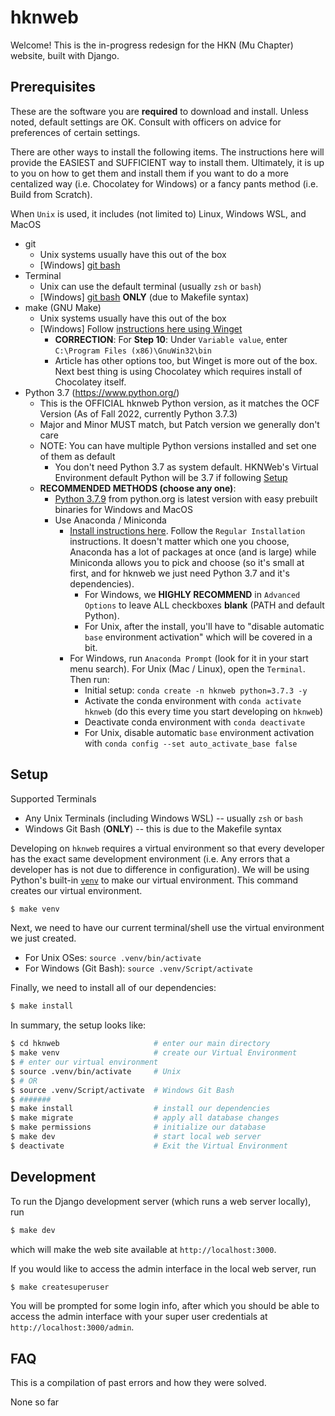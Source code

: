 hknweb
======

Welcome! This is the in-progress redesign for the HKN (Mu Chapter) website, built with Django.

## Prerequisites
These are the software you are **required** to download and install. Unless noted, default settings are OK. Consult with officers on advice for preferences of certain settings.

There are other ways to install the following items. The instructions here will provide the EASIEST and SUFFICIENT way to install them. Ultimately, it is up to you on how to get them and install them if you want to do a more centalized way (i.e. Chocolatey for Windows) or a fancy pants method (i.e. Build from Scratch).

When `Unix` is used, it includes (not limited to) Linux, Windows WSL, and MacOS

* git
    * Unix systems usually have this out of the box
    * [Windows] [git bash](https://git-scm.com/downloads)
* Terminal
    * Unix can use the default terminal (usually `zsh` or `bash`)
    * [Windows] [git bash](https://git-scm.com/downloads) **ONLY** (due to Makefile syntax)
* make (GNU Make)
    * Unix systems usually have this out of the box
    * [Windows] Follow [instructions here using Winget](https://www.technewstoday.com/install-and-use-make-in-windows/#using-winget)
        * **CORRECTION**: For **Step 10**: Under `Variable value`, enter `C:\Program Files (x86)\GnuWin32\bin`
        * Article has other options too, but Winget is more out of the box. Next best thing is using Chocolatey which requires install of Chocolatey itself.
* Python 3.7 (https://www.python.org/)
    * This is the OFFICIAL hknweb Python version, as it matches the OCF Version (As of Fall 2022, currently Python 3.7.3)
    * Major and Minor MUST match, but Patch version we generally don't care
    * NOTE: You can have multiple Python versions installed and set one of them as default
        * You don't need Python 3.7 as system default. HKNWeb's Virtual Environment default Python will be 3.7 if following [Setup](#setup)
    * **RECOMMENDED METHODS (choose any one)**:
        * [Python 3.7.9](https://www.python.org/downloads/release/python-379/) from python.org is latest version with easy prebuilt binaries for Windows and MacOS
        * Use Anaconda / Miniconda
            * [Install instructions here](https://conda.io/projects/conda/en/latest/user-guide/install/). Follow the `Regular Installation` instructions. It doesn't matter which one you choose, Anaconda has a lot of packages at once (and is large) while Miniconda allows you to pick and choose (so it's small at first, and for hknweb we just need Python 3.7 and it's dependencies).
                * For Windows, we **HIGHLY RECOMMEND** in `Advanced Options` to leave ALL checkboxes **blank** (PATH and default Python).
                * For Unix, after the install, you'll have to "disable automatic `base` environment activation" which will be covered in a bit.
            * For Windows, run `Anaconda Prompt` (look for it in your start menu search). For Unix (Mac / Linux), open the `Terminal`. Then run:
                * Initial setup: `conda create -n hknweb python=3.7.3 -y`
                * Activate the conda environment with `conda activate hknweb` (do this every time you start developing on `hknweb`)
                * Deactivate conda environment with `conda deactivate`
                * For Unix, disable automatic `base` environment activation with `conda config --set auto_activate_base false`



## Setup

Supported Terminals
* Any Unix Terminals (including Windows WSL) -- usually `zsh` or `bash`
* Windows Git Bash (**ONLY**) -- this is due to the Makefile syntax

Developing on `hknweb` requires a virtual environment so that every developer has the exact same development environment (i.e. Any errors that a developer has is not due to difference in configuration). We will be using Python's built-in [`venv`](https://docs.python.org/3/library/venv.html) to make our virtual environment. This command creates our virtual environment.
```sh
$ make venv
```

Next, we need to have our current terminal/shell use the virtual environment we just created.
* For Unix OSes: `source .venv/bin/activate`
* For Windows (Git Bash): `source .venv/Script/activate`

Finally, we need to install all of our dependencies:
```sh
$ make install
```

In summary, the setup looks like:
```sh
$ cd hknweb                     # enter our main directory
$ make venv                     # create our Virtual Environment
$ # enter our virtual environment
$ source .venv/bin/activate     # Unix
$ # OR
$ source .venv/Script/activate  # Windows Git Bash
$ #######
$ make install                  # install our dependencies
$ make migrate                  # apply all database changes
$ make permissions              # initialize our database
$ make dev                      # start local web server
$ deactivate                    # Exit the Virtual Environment
```

## Development

To run the Django development server (which runs a web server locally), run
```sh
$ make dev
```
which will make the web site available at `http://localhost:3000`.

If you would like to access the admin interface in the local web server, run
```sh
$ make createsuperuser
```

You will be prompted for some login info, after which you should be able to access the admin interface with your super user credentials at `http://localhost:3000/admin`.


## FAQ
This is a compilation of past errors and how they were solved.

None so far
